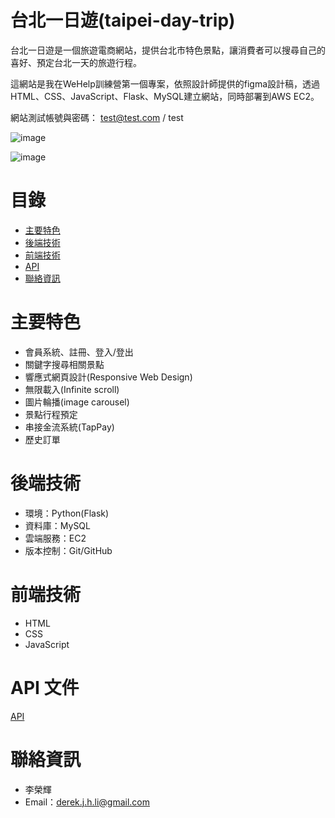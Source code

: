 ﻿# 台北一日遊(taipei-day-trip)
台北一日遊是一個旅遊電商網站，提供台北市特色景點，讓消費者可以搜尋自己的喜好、預定台北一天的旅遊行程。

這網站是我在WeHelp訓練營第一個專案，依照設計師提供的figma設計稿，透過HTML、CSS、JavaScript、Flask、MySQL建立網站，同時部署到AWS EC2。

網站測試帳號與密碼： test@test.com / test

![image](https://user-images.githubusercontent.com/60932746/210486521-86cf5151-cb9e-405f-84f5-654185436619.png)

![image](https://user-images.githubusercontent.com/60932746/210486587-dff29f31-a16c-4a91-baec-5a0352c46ed9.png)

# 目錄
- [主要特色](https://github.com/pysky9/taipei-day-trip/edit/main/README.md#%E4%B8%BB%E8%A6%81%E7%89%B9%E8%89%B2)
- [後端技術](https://github.com/pysky9/taipei-day-trip/edit/main/README.md#%E5%BE%8C%E7%AB%AF%E6%8A%80%E8%A1%93)
- [前端技術](https://github.com/pysky9/taipei-day-trip/edit/main/README.md#%E5%89%8D%E7%AB%AF%E6%8A%80%E8%A1%93)
- [API](https://github.com/pysky9/taipei-day-trip/edit/main/README.md#api-%E6%96%87%E4%BB%B6)
- [聯絡資訊](https://github.com/pysky9/taipei-day-trip/edit/main/README.md#%E8%81%AF%E7%B5%A1%E8%B3%87%E8%A8%8A)

# 主要特色
- 會員系統、註冊、登入/登出
- 關鍵字搜尋相關景點
- 響應式網頁設計(Responsive Web Design)
- 無限載入(Infinite scroll)
- 圖片輪播(image carousel)
- 景點行程預定
- 串接金流系統(TapPay)
- 歷史訂單

# 後端技術
- 環境：Python(Flask)
- 資料庫：MySQL
- 雲端服務：EC2
- 版本控制：Git/GitHub

# 前端技術
- HTML
- CSS
- JavaScript

# API 文件
[API](https://app.swaggerhub.com/apis-docs/padax/taipei-day-trip/1.1.0#/Error)

# 聯絡資訊
- 李榮輝
- Email：derek.j.h.li@gmail.com
